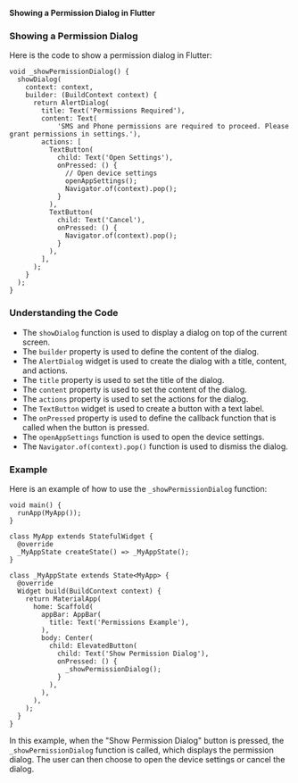 **Showing a Permission Dialog in Flutter**

### Showing a Permission Dialog

Here is the code to show a permission dialog in Flutter:
```
void _showPermissionDialog() {
  showDialog(
    context: context,
    builder: (BuildContext context) {
      return AlertDialog(
        title: Text('Permissions Required'),
        content: Text(
            'SMS and Phone permissions are required to proceed. Please grant permissions in settings.'),
        actions: [
          TextButton(
            child: Text('Open Settings'),
            onPressed: () {
              // Open device settings
              openAppSettings();
              Navigator.of(context).pop();
            }
          ),
          TextButton(
            child: Text('Cancel'),
            onPressed: () {
              Navigator.of(context).pop();
            }
          ),
        ],
      );
    }
  );
}
```
### Understanding the Code

* The `showDialog` function is used to display a dialog on top of the current screen.
* The `builder` property is used to define the content of the dialog.
* The `AlertDialog` widget is used to create the dialog with a title, content, and actions.
* The `title` property is used to set the title of the dialog.
* The `content` property is used to set the content of the dialog.
* The `actions` property is used to set the actions for the dialog.
* The `TextButton` widget is used to create a button with a text label.
* The `onPressed` property is used to define the callback function that is called when the button is pressed.
* The `openAppSettings` function is used to open the device settings.
* The `Navigator.of(context).pop()` function is used to dismiss the dialog.

### Example

Here is an example of how to use the `_showPermissionDialog` function:
```
void main() {
  runApp(MyApp());
}

class MyApp extends StatefulWidget {
  @override
  _MyAppState createState() => _MyAppState();
}

class _MyAppState extends State<MyApp> {
  @override
  Widget build(BuildContext context) {
    return MaterialApp(
      home: Scaffold(
        appBar: AppBar(
          title: Text('Permissions Example'),
        ),
        body: Center(
          child: ElevatedButton(
            child: Text('Show Permission Dialog'),
            onPressed: () {
              _showPermissionDialog();
            }
          ),
        ),
      ),
    );
  }
}
```
In this example, when the "Show Permission Dialog" button is pressed, the `_showPermissionDialog` function is called, which displays the permission dialog. The user can then choose to open the device settings or cancel the dialog.